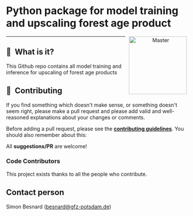 # Python package for model training and upscaling forest age product
<p align="center">
<a href="https://git.gfz-potsdam.de/besnard/forest_age_upscale">
    <img src="https://media.gfz-potsdam.de/gfz/wv/pic/Bildarchiv/gfz/GFZ-CD_LogoRGB_en.png" alt="Master" height="158px" hspace="10px" vspace="0px" align="right">
  </a>
</p>

***

## :notebook_with_decorative_cover: &nbsp;What is it?
This Github repo contains all model training and inference for upscaling of forest age products

## :trident: &nbsp;Contributing
If you find something which doesn't make sense, or something doesn't seem right, please make a pull request and please add valid and well-reasoned explanations about your changes or comments.

Before adding a pull request, please see the **[contributing guidelines](.github/CONTRIBUTING.md)**. You should also remember about this:

All **suggestions/PR** are welcome!

### Code Contributors
This project exists thanks to all the people who contribute.

## Contact person
Simon Besnard (besnard@gfz-potsdam.de)

